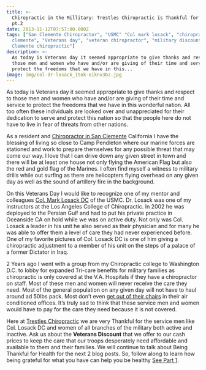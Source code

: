 ```yaml
---
title: >-
  Chiropractic in the Millitary: Trestles Chiropractic is Thankful for Health
  pt.2
date: 2013-11-12T07:57:00.000Z
tags: ["San Clemente Chiropractor", "USMC" "Col mark losack", "chiropractor san
  clemente", "Veterans day", "veteran chiropractor", "military discount", "San
  Clemente chiropractic"]
description: >-
  As today is Veterans day it seemed appropriate to give thanks and respect to
  those men and women who have and/or are giving of their time and service to
  protect the freedoms that we have in this...
image: img/col-dr-losack_itok-oiknx3bz.jpg
---
```

As today is Veterans day it seemed appropriate to give thanks and respect to those men and women who have and/or are giving of their time and service to protect the freedoms that we have in this wonderful nation. All too often these individuals are looked over and unappreciated for their dedication to serve and protect this nation so that the people here do not have to live in fear of threats from other nations.

As a resident and[](<>) [Chiropractor in San Clemente](../meet-doctors.html "Chiropractor in San Clemente") California I have the blessing of living so close to Camp Pendleton where our marine forces are stationed and work to prepare themselves for any possible threat that may come our way. I love that I can drive down any given street in town and there will be at least one house not only flying the American Flag but also the red and gold flag of the Marines. I often find myself a witness to military drills while out surfing as there are helicopters flying overhead on any given day as well as the sound of artillery fire in the background.

On this Veterans Day I would like to recognize one of my mentor and colleagues[](<>) [Col. Mark Losack DC](http://www.chiroweb.com/mpacms/dc_ca/article.php?id=9202 "dr col mark losack") of the USMC. Dr. Losack was one of my instructors at the Los Angeles College of Chiropractic. In 2002 he was deployed to the Persian Gulf and had to put his private practice in Oceanside CA on hold while we was on active duty. Not only was Col. Losack a leader in his unit he also served as their physician and for many he was able to offer them a level of care they had never experienced before. One of my favorite pictures of Col. Losack DC is one of him giving a chiropractic adjustment to a member of his unit on the steps of a palace of a former Dictator in Iraq.

2 Years ago I went with a group from my Chiropractic college to Washington D.C. to lobby for expanded Tri-care benefits for military families as chiropractic is only covered at the V.A. Hospitals if they have a chiropractor on staff. Most of these men and women will never receive the care they need. Most of the general population on any given day will not have to haul around ad 50lbs pack. Most don’t even[](<>) [get out of their chairs](why-are-you-letting-your-computer-destroy-you.html "sitting all day") in their air conditioned offices. It’s truly sad to think that these service men and women would have to pay for the care they need because it is not covered.

Here at[](<>) [Trestles Chiropractic](../index.html "Trestles Chiropractic") we are very Thankful for the service men like Col. Losack DC and women of all branches of the military both active and inactive. Ask us about the **Veterans Discount** that we offer to our cash prices to keep the care that our troops desperately need affordable and available to them and their families. We will continue to talk about Being Thankful for Health for the next 2 blog posts. So, follow along to learn how being grateful for what you have can help you be healthy![](<>) [See Part 1](prescription-positivity-trestles-chiropractic-thankful-health-pt1.html "part 1").